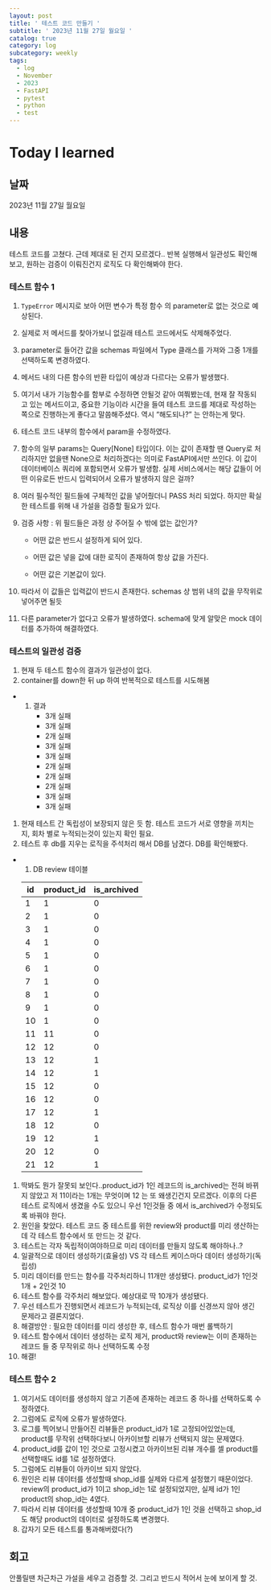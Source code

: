 ```yaml
---
layout: post
title: ' 테스트 코드 만들기 '
subtitle: ' 2023년 11월 27일 월요일 '
catalog: true
category: log
subcategory: weekly
tags:
  - log
  - November
  - 2023
  - FastAPI
  - pytest
  - python
  - test
---
```


# Today I learned

## 날짜

2023년 11월 27일 월요일

## 내용

테스트 코드를 고쳤다. 근데 제대로 된 건지 모르겠다.. 반복 실행해서 일관성도 확인해보고, 원하는 검증이 이뤄진건지 로직도 다 확인해봐야 한다.

### 테스트 함수 1

1. `TypeError` 메시지로 보아 어떤 변수가 특정 함수 의 parameter로 없는 것으로 예상된다.

2. 실제로 저 메서드를 찾아가보니 없길래 테스트 코드에서도 삭제해주었다.

3. parameter로 들어간 값을 schemas 파일에서 Type 클래스를 가져와 그중 1개를 선택하도록 변경하였다.

4. 메서드 내의 다른 함수의 반환 타입이 예상과 다르다는 오류가 발생했다.

5. 여기서 내가 기능함수를 함부로 수정하면 안될것 같아 여쭤봤는데, 현재 잘 작동되고 있는 메서드이고, 중요한 기능이라 시간을 들여 테스트 코드를 제대로 작성하는 쪽으로 진행하는게 좋다고 말씀해주셨다. 역시 “해도되나?” 는 안하는게 맞다.

6. 테스트 코드 내부의 함수에서 param을 수정하였다.

7. 함수의 일부 params는 Query[None] 타입이다. 이는 값이 존재할 땐 Query로 처리하지만 없을땐 None으로 처리하겠다는 의미로 FastAPI에서만 쓰인다. 이 값이 데이터베이스 쿼리에 포함되면서 오류가 발생함. 실제 서비스에서는 해당 값들이 어떤 이유로든 반드시 입력되어서 오류가 발생하지 않은 걸까?

8. 여러 필수적인 필드들에 구체적인 값을 넣어줬더니 PASS 처리 되었다. 하지만 확실한 테스트를 위해 내 가설을 검증할 필요가 있다.

9. 검증 사항 : 위 필드들은 과정 상 주어질 수 밖에 없는 값인가?

   - 어떤 값은 반드시 설정하게 되어 있다.

   - 어떤 값은 넣을 값에 대한 로직이 존재하여 항상 값을 가진다.
   - 어떤 값은 기본값이 있다.

10. 따라서 이 값들은 입력값이 반드시 존재한다. schemas 상 범위 내의 값을 무작위로 넣어주면 될듯

11. 다른 parameter가 없다고 오류가 발생하였다. schema에 맞게 알맞은 mock 데이터를 추가하여 해결하였다.

### 테스트의 일관성 검증

1. 현재 두 테스트 함수의 결과가 일관성이 없다.
2. container를 down한 뒤 up 하여 반복적으로 테스트를 시도해봄

- 1. 결과
     - 3개 실패
     - 3개 실패
     - 2개 실패
     - 3개 실패
     - 3개 실패
     - 2개 실패
     - 2개 실패
     - 2개 실패
     - 3개 실패
     - 3개 실패

1. 현재 테스트 간 독립성이 보장되지 않은 듯 함. 테스트 코드가 서로 영향을 끼치는지, 회차 별로 누적되는것이 있는지 확인 필요.
2. 테스트 후 db를 지우는 로직을 주석처리 해서 DB를 남겼다. DB를 확인해봤다.

- 1. DB review 테이블

  | id  | product_id | is_archived |
  | --- | ---------- | ----------- |
  | 1   | 1          | 0           |
  | 2   | 1          | 0           |
  | 3   | 1          | 0           |
  | 4   | 1          | 0           |
  | 5   | 1          | 0           |
  | 6   | 1          | 0           |
  | 7   | 1          | 0           |
  | 8   | 1          | 0           |
  | 9   | 1          | 0           |
  | 10  | 1          | 0           |
  | 11  | 11         | 0           |
  | 12  | 12         | 0           |
  | 13  | 12         | 1           |
  | 14  | 12         | 1           |
  | 15  | 12         | 0           |
  | 16  | 12         | 0           |
  | 17  | 12         | 1           |
  | 18  | 12         | 0           |
  | 19  | 12         | 1           |
  | 20  | 12         | 0           |
  | 21  | 12         | 1           |

1. 딱봐도 뭔가 잘못되 보인다..product_id가 1인 레코드의 is_archived는 전혀 바뀌지 않았고 저 11이라는 1개는 무엇이며 12 는 또 왜생긴건지 모르겠다. 이후의 다른 테스트 로직에서 생겼을 수도 있으니 우선 1인것들 중 에서 is_archived가 수정되도록 바꿔야 한다.
2. 원인을 찾았다. 테스트 코드 중 테스트를 위한 review와 product를 미리 생산하는데 각 테스트 함수에서 또 만드는 것 같다.
3. 테스트는 각자 독립적이여야하므로 미리 데이터를 만들지 않도록 해야하나..?
4. 일괄적으로 데이터 생성하기(효율성) VS 각 테스트 케이스마다 데이터 생성하기(독립성)
5. 미리 데이터를 만드는 함수를 각주처리하니 11개만 생성됐다. product_id가 1인것 1개 + 2인것 10
6. 테스트 함수를 각주처리 해보았다. 예상대로 딱 10개가 생성됐다.
7. 우선 테스트가 진행되면서 레코드가 누적되는데, 로직상 이를 신경쓰지 않아 생긴 문제라고 결론지었다.
8. 해결방안 : 필요한 데이터를 미리 생성한 후, 테스트 함수가 매번 롤백하기
9. 테스트 함수에서 데이터 생성하는 로직 제거, product와 review는 이미 존재하는 레코드 들 중 무작위로 하나 선택하도록 수정
10. 해결!

### 테스트 함수 2

1. 여기서도 데이터를 생성하지 않고 기존에 존재하는 레코드 중 하나를 선택하도록 수정하였다.
2. 그럼에도 로직에 오류가 발생하였다.
3. 로그를 찍어보니 만들어진 리뷰들은 product_id가 1로 고정되어있었는데, product를 무작위 선택하다보니 아카이브할 리뷰가 선택되지 않는 문제였다.
4. product_id를 값이 1인 것으로 고정시켰고 아카이브된 리뷰 개수를 셀 product를 선택할때도 id를 1로 설정하였다.
5. 그럼에도 리뷰들이 아카이브 되지 않았다.
6. 원인은 리뷰 데이터를 생성할때 shop_id를 실제와 다르게 설정했기 때문이었다. review의 product_id가 1이고 shop_id는 1로 설정되었지만, 실제 id가 1인 product의 shop_id는 4였다.
7. 따라서 리뷰 데이터를 생성할때 10개 중 product_id가 1인 것을 선택하고 shop_id도 해당 product의 데이터로 설정하도록 변경했다.
8. 갑자기 모든 테스트를 통과해버렸다(?)

## 회고

안풀릴땐 차근차근 가설을 세우고 검증할 것. 그리고 반드시 적어서 눈에 보이게 할 것.
